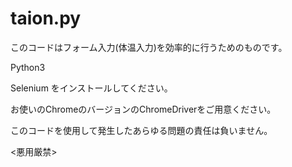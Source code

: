# taion.py
このコードはフォーム入力(体温入力)を効率的に行うためのものです。


Python3

Selenium をインストールしてください。

お使いのChromeのバージョンのChromeDriverをご用意ください。


このコードを使用して発生したあらゆる問題の責任は負いません。



<悪用厳禁>
